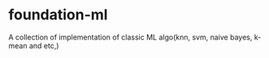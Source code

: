 # foundation-ml
A collection of implementation of classic ML algo(knn, svm, naive bayes, k-mean and etc,)
